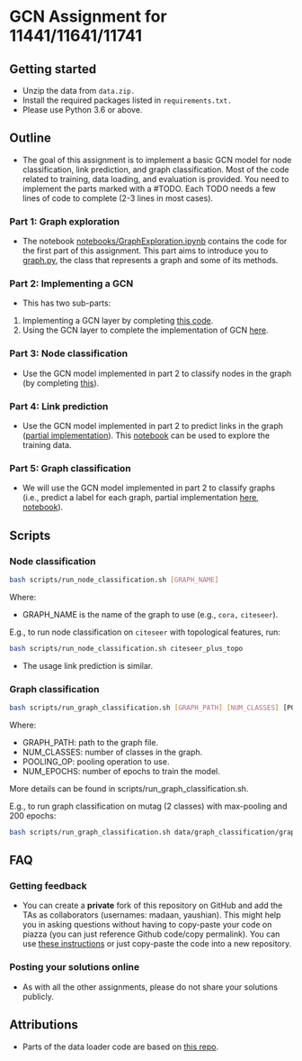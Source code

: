 # GCN Assignment for 11441/11641/11741

## Getting started

- Unzip the data from `data.zip.`
- Install the required packages listed in `requirements.txt.`
- Please use Python 3.6 or above.


## Outline

- The goal of this assignment is to implement a basic GCN model for node classification, link prediction, and graph classification. Most of the code related to training, data loading, and evaluation is provided. You need to implement the parts marked with a #TODO. Each TODO needs a few lines of code to complete (2-3 lines in most cases).


### Part 1: Graph exploration
- The notebook [notebooks/GraphExploration.ipynb](notebooks/GraphExploration.ipynb) contains the code for the first part of this assignment. This part aims to introduce you to [graph.py](src/data/graph.py), the class that represents a graph and some of its methods.


### Part 2: Implementing a GCN

- This has two sub-parts:
1. Implementing a GCN layer by completing [this code](src/modeling/core/gcn.py).
2. Using the GCN layer to complete the implementation of GCN [here](src/modeling/core/layers.py). 

### Part 3: Node classification

- Use the GCN model implemented in part 2 to classify nodes in the graph (by completing [this](src/modeling/tasks/node_classification.py)).

### Part 4: Link prediction

- Use the GCN model implemented in part 2 to predict links in the graph ([partial implementation](src/modeling/tasks/link_prediction.py)). This [notebook](notebooks/LinkPredictionTrainingData.ipynb) can be used to explore the training data.

### Part 5: Graph classification

- We will use the GCN model implemented in part 2 to classify graphs (i.e., predict a label for each graph, partial implementation [here](src/modeling/tasks/graph_classification.py),  [notebook](notebooks/GraphClassificationStatistics.ipynb)).


## Scripts

### Node classification
```sh
bash scripts/run_node_classification.sh [GRAPH_NAME]
```

Where:
- GRAPH_NAME is the name of the graph to use (e.g., `cora,` `citeseer`).

E.g., to run node classification on `citeseer` with topological features, run:

```sh
bash scripts/run_node_classification.sh citeseer_plus_topo
```

- The usage link prediction is similar.

### Graph classification
```sh
bash scripts/run_graph_classification.sh [GRAPH_PATH] [NUM_CLASSES] [POOLING_OP (max|mean|last)] [NUM_EPOCHS]
```

Where:
- GRAPH_PATH: path to the graph file.
- NUM_CLASSES: number of classes in the graph.
- POOLING_OP: pooling operation to use.
- NUM_EPOCHS: number of epochs to train the model.

More details can be found in scripts/run_graph_classification.sh.


E.g., to run graph classification on mutag (2 classes) with max-pooling and 200 epochs:

```sh
bash scripts/run_graph_classification.sh data/graph_classification/graph_mutag_with_node_num.pt 2 max 200
```

## FAQ

### Getting feedback

- You can create a **private** fork of this repository on GitHub and add the TAs as collaborators (usernames: madaan, yaushian). This might help you in asking questions without having to copy-paste your code on piazza (you can just reference Github code/copy permalink). You can use [these instructions](https://docs.github.com/en/repositories/creating-and-managing-repositories/duplicating-a-repository) or just copy-paste the code into a new repository.

### Posting your solutions online

- As with all the other assignments, please do not share your solutions publicly.



## Attributions
- Parts of the data loader code are based on [this repo](https://github.com/tkipf/gcn).


